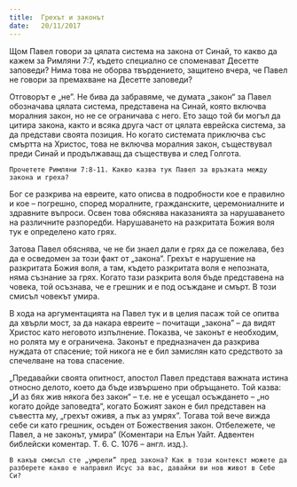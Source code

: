 ```yaml
---
title:  Грехът и законът
date:   20/11/2017
---
```


Щом Павел говори за цялата система на закона от Синай, то какво да кажем за Римляни 7:7, където специално се споменават Десетте заповеди? Нима това не оборва твърдението, защитено вчера, че Павел не говори за премахване на Десетте заповеди?

Отговорът е „не”. Не бива да забравяме, че думата „закон“ за Павел обозначава цялата система, представена на Синай, която включва моралния закон, но не се ограничава с него. Ето защо той би могъл да цитира закона, както и всяка друга част от цялата еврейска система, за да представи своята позиция. Но когато системата приключва със смъртта на Христос, това не включва моралния закон, съществувал преди Синай и продължаващ да съществува и след Голгота.

`Прочетете Римляни 7:8-11. Какво казва тук Павел за връзката между закона и греха?`

Бог се разкрива на евреите, като описва в подробности кое е правилно и кое – погрешно, според моралните, гражданските, церемониалните и здравните въпроси. Освен това обяснява наказанията за нарушаването на различните разпоредби. Нарушаването на разкритата Божия воля тук е определено като грях.

Затова Павел обяснява, че не би знаел дали е грях да се пожелава, без да е осведомен за този факт от „закона“. Грехът е нарушение на разкритата Божия воля, а там, където разкритата воля е непозната, няма съзнание за грях. Когато тази разкрита воля бъде представена на човека, той осъзнава, че е грешник и е под осъждане и смърт. В този смисъл човекът умира.

В хода на аргументацията на Павел тук и в целия пасаж той се опитва да хвърли мост, за да накара евреите – почитащи „закона” – да видят Христос като неговото изпълнение. Показва, че законът е необходим, но ролята му е ограничена. Законът е предназначен да разкрива нуждата от спасение; той никога не е бил замислян като средството за спечелване на това спасение.

„Предавайки своята опитност, апостол Павел представя важната истина относно делото, което да бъде извършено при обръщането. Той казва: „И аз бях жив някога без закон“ – т.е. не е усещал осъждането – „но когато дойде заповедта“, когато Божият закон е бил представен на съвестта му, „грехът оживя, а пък аз умрях”. Тогава той вече вижда себе си като грешник, осъден от Божествения закон. Отбележете, че Павел, а не законът, умира“ (Коментари на Елън Уайт. Адвентен библейски коментар. Т. 6. С. 1076 – англ. изд.).

`В какъв смисъл сте „умрели” пред закона? Как в този контекст можете да разберете какво е направил Исус за вас, давайки ви нов живот в Себе Си?`
